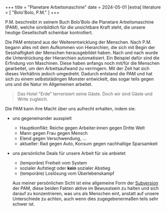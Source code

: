 +++
title = "Planetare Arbeitsmaschine"
date = 2024-05-01
[extra]
literature = [ "Bolo'Bolo, P.M." ]
+++

P.M. beschreibt in seinem Buch Bolo'Bolo die Planetare Arbeitsmaschine (PAM), welche
sinnbildlich für die unsichtbare Kraft steht, die unsere heutige Gesellschaft scheinbar
kontrolliert.

Die PAM entstand aus der Weiterentwicklung der Menschen. Nach P.M. begann alles
mit dem Aufkommen von Hierarchien, die sich mit Begin der Sesshaftigkeit der
Menschen herausgebildet haben. Nach und nach wurde die Unterdrückung der
Hierarchien automatisiert. Ein Beispiel dafür sind die Erfindung von Maschinen.
Diese haben anfangs noch mit/für die Menschen gearbeitet, um den Arbeitsaufwand
zu verringern. Mit der Zeit hat sich dieses Verhältnis jedoch umgedreht.
Dadurch entstand die PAM und hat sich zu einem selbststädingen Monster
entwickelt, das sogar teils gegen uns und die Natur im Allgemeinen arbeitet.

> Das Hotel "Erde" terrorisiert seine Gäste. Doch wir sind Gäste und Write zugleich.

Die PAM kann ihre Macht über uns aufrecht erhalten, indem sie:

- uns gegeneinander ausspielt
  - Hauptkonflikt: Reiche gegen Arbeiter:innen gegen Dritte Welt
  - Mann gegen Frau gegen Mensch
  - Elend gegen Verschwendung, ...
  - aktueller: Rad gegen Auto, Konsum gegen nachhaltige Sparsamkeit
- uns persönliche Deals für unsere Arbeit für sie anbietet
  - (temporäre) Freiheit vom System
  - sozialer Aufstiegt oder **kein** sozialer Abstieg
  - (temporäre) Loslösung vom Überlebenskampf

  Aus meiner persönlichen Sicht ist eine allgemeine Form der
  [Subversion](@/words/subversion.md) der PAM, diese beiden Fakten aktive im
  Bewusstsein zu halten und sich darauf zu konzentrieren, was uns als Menschen
  eint, anstatt auf unsere Unterschiede zu achten, auch wenn dies
  zugegebenermaßen teils sehr schwer ist.
